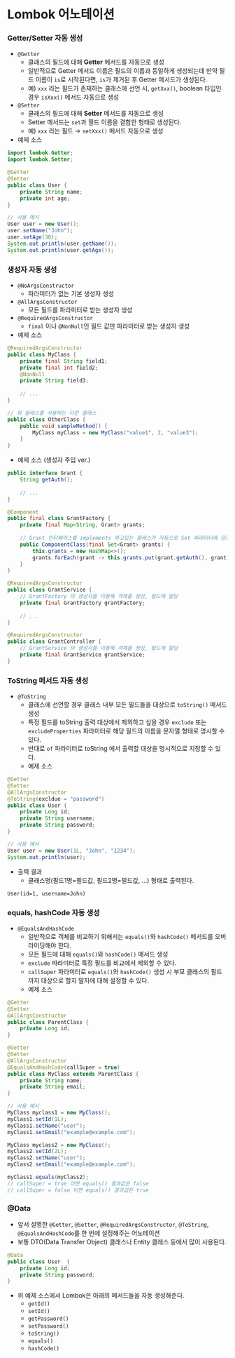# Lombok 어노테이션
### Getter/Setter 자동 생성
* `@Getter`
  * 클래스의 필드에 대해 **Getter** 메서드를 자동으로 생성
  * 일반적으로 Getter 메서드 이름은 필드의 이름과 동일하게 생성되는데 만약 필드 이름이 `is`로 시작된다면, `is`가 제거된 후 Getter 메서드가 생성된다.
  * 예) `xxx` 라는 필드가 존재하는 클래스에 선언 시, `getXxx()`, boolean 타입인 경우 `isXxx()` 메서드 자동으로 생성
* `@Setter`
  * 클래스의 필드에 대해 **Setter** 메서드를 자동으로 생성
  * Setter 메서드는 `set`과 필드 이름을 결합한 형태로 생성된다.
  * 예) `xxx` 라는 필드 → `setXxx()` 메서드 자동으로 생성
* 예제 소스
```java
import lombok.Getter;
import lombok.Setter;

@Getter
@Setter
public class User {
    private String name;
    private int age;
}

// 사용 예시
User user = new User();
user.setName("John");
user.setAge(30);
System.out.println(user.getName());
System.out.println(user.getAge());
```
### 생성자 자동 생성
* `@NoArgsConstructor`
  * 파라미터가 없는 기본 생성자 생성
* `@AllArgsConstructor`
  * 모든 필드를 파라미터로 받는 생성자 생성
* `@RequiredArgsConstructor`
  * `final` 이나 `@NonNull`인 필드 값만 파라미터로 받는 생성자 생성 
* 예제 소스
```java
@RequiredArgsConstructor
public class MyClass {
    private final String field1;
    private final int field2;
    @NonNull
    private String field3;
    
    // ...
}

// 위 클래스를 사용하는 다른 클래스
public class OtherClass {
    public void sampleMethod() {
        MyClass myClass = new MyClass("value1", 2, "value3");
    }
}
```
* 예제 소스 (생성자 주입 ver.)
```java
public interface Grant {
    String getAuth();
    
    // ...
}

@Component
public final class GrantFactory {
    private final Map<String, Grant> grants;
    
    // Grant 인터페이스를 implements 하고있는 클래스가 자동으로 Set 파라미터에 담긴다.
    public ComponentClass(final Set<Grant> grants) {
        this.grants = new HashMap<>();
        grants.forEach(grant -> this.grants.put(grant.getAuth(), grant));
    }
}

@RequiredArgsConstructor
public class GrantService {
    // GrantFactory 의 생성자를 이용해 객체를 생성, 필드에 할당
    private final GrantFactory grantFactory;
    
    // ...
}

@RequiredArgsConstructor
public class GrantController {
    // GrantService 의 생성자를 이용해 객체를 생성, 필드에 할당
    private final GrantService grantService;
}
```
### ToString 메서드 자동 생성
* `@ToString`
  * 클래스에 선언할 경우 클래스 내부 모든 필드들을 대상으로 `toString()` 메서드 생성
  * 특정 필드를 toString 출력 대상에서 제외하고 싶을 경우 `exclude` 또는 `excludeProperties` 파라미터로 해당 필드의 이름을 문자열 형태로 명시할 수 있다.
  * 반대로 `of` 파라미터로 toString 에서 출력할 대상을 명시적으로 지정할 수 있다.
  * 예제 소스
```java
@Getter
@Setter
@AllArgsConstructor
@ToString(excldue = "password")
public class User {
    private Long id;
    private String username;
    private String password;
}

// 사용 예시
User user = new User(1L, "John", "1234");
System.out.println(user);
```
* 출력 결과
  * 클래스명(필드1명=필드값, 필드2명=필드값, ...) 형태로 출력된다.
```
User(id=1, username=John)
```
### equals, hashCode 자동 생성
* `@EqualsAndHashCode`
  * 일반적으로 객체를 비교하기 위해서는 `equals()`와 `hashCode()` 메서드를 오버라이딩해야 한다.
  * 모든 필드에 대해 `equals()`와 `hashCode()` 메서드 생성
  * `exclude` 파라미터로 특정 필드를 비교에서 제외할 수 있다.
  * `callSuper` 파라미터로 `equals()`와 `hashCode()` 생성 시 부모 클래스의 필드까지 대상으로 할지 말지에 대해 설정할 수 있다.
  * 예제 소스
```java
@Getter
@Setter
@AllArgsConstructor
public class ParentClass {
    private Long id;
}

@Getter
@Setter
@AllArgsConstructor
@EqualsAndHashCode(callSuper = true)
public class MyClass extends ParentClass {
    private String name;
    private String email;
}

// 사용 예시
MyClass myclass1 = new MyClass();
myClass1.setId(1L);
myClass1.setName("user");
myClass1.setEmail("example@example.com");

MyClass myclass2 = new MyClass();
myClass2.setId(2L);
myClass2.setName("user");
myClass2.setEmail("example@example.com");

myClass1.equals(myClass2);
// callSuper = true 이면 equals() 결과값은 false
// callSuper = false 이면 equals() 결과값은 true
```
### @Data
* 앞서 설명한 `@Getter`, `@Setter`, `@RequiredArgsConstructor`, `@ToString`, `@EqualsAndHashCode`를 한 번에 설정해주는 어노테이션
* 보통 DTO(Data Transfer Object) 클래스나 Entity 클래스 등에서 많이 사용된다.
```java
@Data
public class User  {
    private Long id;
    private String password;
}
```
* 위 예제 소스에서 Lombok은 아래의 메서드들을 자동 생성해준다.
  * `getId()`
  * `setId()`
  * `getPassword()`
  * `setPassword()`
  * `toString()`
  * `equals()`
  * `hashCode()`
